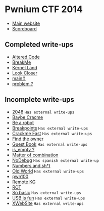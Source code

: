# Pwnium CTF 2014

* [Main website](http:/ctf.pwnium.tn/)
* [Scoreboard](http://41.231.53.44:8282/scoreboard)

## Completed write-ups
* [Altered Code](altered-code)
* [BreakMe](break_me)
* [Kernel Land](kernel-land)
* [Look Closer](look-closer)
* [main()](main)
* [problem ?](problem)

## Incomplete write-ups

* [2048](2048) `Has external write-ups`
* [Baybe Cracme](baybe-crackme)
* [Be a robot](be-a-robot)
* [Breakpoints](breakpoints) `Has external write-ups`
* [Crackme Fast](crackme-fast) `Has external write-ups`
* [Find the owner](find-the-owner)
* [Guest Book](guest-book) `Has external write-ups`
* [is_empty ?](is_empty)
* [Matter of combination](matter-of-combination)
* [NoDebug](nodebug) `Has spanish external write-up`
* [Numbers and sh*t](numbers-and-sh*t)
* [Old World](old-world) `Has external write-ups`
* [pwn100](pwn100)
* [Remote KG](remote-kg)
* [ROT](rot)
* [So basic](so-basic) `Has external write-ups`
* [USB is fun](usb-is-fun) `Has external write-ups`
* [XWebSite](xwebsite) `Has external write-ups`
